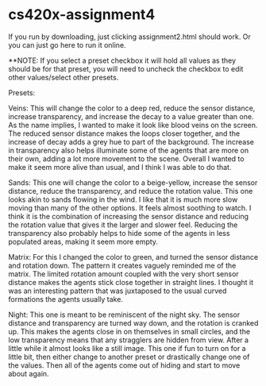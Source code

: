 # cs420x-assignment4

If you run by downloading, just clicking assignment2.html should work. Or you can just go here to run it online.

**NOTE: If you select a preset checkbox it will hold all values as they should be for that preset, you will need to uncheck the checkbox to edit other values/select other presets.

Presets:

Veins:
This will change the color to a deep red, reduce the sensor distance, increase transparency, and increase the decay to a value greater than one. As the name implies, I wanted to make it look like blood veins on the screen. The reduced sensor distance makes the loops closer together, and the increase of decay adds a grey hue to part of the background. The increase in transparency also helps illuminate some of the agents that are more on their own, adding a lot more movement to the scene. Overall I wanted to make it seem more alive than usual, and I think I was able to do that.

Sands:
This one will change the color to a beige-yellow, increase the sensor distance, reduce the transparency, and reduce the rotation value. This one looks akin to sands flowing in the wind. I like that it is much more slow moving than many of the other options. It feels almost soothing to watch. I think it is the combination of increasing the sensor distance and reducing the rotation value that gives it the larger and slower feel. Reducing the transparency also probably helps to hide some of the agents in less populated areas, making it seem more empty.

Matrix:
For this I changed the color to green, and turned the sensor distance and rotation down. The pattern it creates vaguely reminded me of the matrix. The limited rotation amount coupled with the very short sensor distance makes the agents stick close together in straight lines. I thought it was an interesting pattern that was juxtaposed to the usual curved formations the agents usually take.

Night:
This one is meant to be reminiscent of the night sky. The sensor distance and transparency are turned way down, and the rotation is cranked up. This makes the agents close in on themselves in small circles, and the low transparency means that any stragglers are hidden from view. After a little while it almost looks like a still image. This one if fun to turn on for a little bit, then either change to another preset or drastically change one of the values. Then all of the agents come out of hiding and start to move about again.
